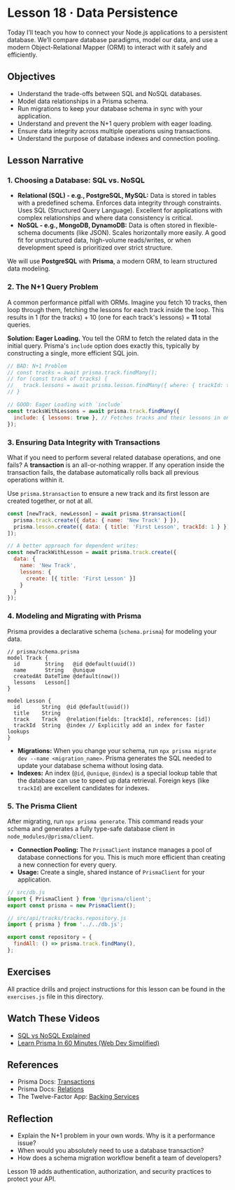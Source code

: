 # Lesson 18 · Data Persistence

Today I’ll teach you how to connect your Node.js applications to a persistent database. We’ll compare database paradigms, model our data, and use a modern Object-Relational Mapper (ORM) to interact with it safely and efficiently.

## Objectives
- Understand the trade-offs between SQL and NoSQL databases.
- Model data relationships in a Prisma schema.
- Run migrations to keep your database schema in sync with your application.
- Understand and prevent the N+1 query problem with eager loading.
- Ensure data integrity across multiple operations using transactions.
- Understand the purpose of database indexes and connection pooling.

## Lesson Narrative

### 1. Choosing a Database: SQL vs. NoSQL
- **Relational (SQL) - e.g., PostgreSQL, MySQL:** Data is stored in tables with a predefined schema. Enforces data integrity through constraints. Uses SQL (Structured Query Language). Excellent for applications with complex relationships and where data consistency is critical.
- **NoSQL - e.g., MongoDB, DynamoDB:** Data is often stored in flexible-schema documents (like JSON). Scales horizontally more easily. A good fit for unstructured data, high-volume reads/writes, or when development speed is prioritized over strict structure.

We will use **PostgreSQL** with **Prisma**, a modern ORM, to learn structured data modeling.

### 2. The N+1 Query Problem
A common performance pitfall with ORMs. Imagine you fetch 10 tracks, then loop through them, fetching the lessons for each track inside the loop. This results in 1 (for the tracks) + 10 (one for each track's lessons) = **11** total queries.

**Solution: Eager Loading.** You tell the ORM to fetch the related data in the initial query. Prisma's `include` option does exactly this, typically by constructing a single, more efficient SQL join.

```javascript
// BAD: N+1 Problem
// const tracks = await prisma.track.findMany();
// for (const track of tracks) {
//   track.lessons = await prisma.lesson.findMany({ where: { trackId: track.id } });
// }

// GOOD: Eager Loading with `include`
const tracksWithLessons = await prisma.track.findMany({
  include: { lessons: true }, // Fetches tracks and their lessons in one go
});
```

### 3. Ensuring Data Integrity with Transactions
What if you need to perform several related database operations, and one fails? A **transaction** is an all-or-nothing wrapper. If any operation inside the transaction fails, the database automatically rolls back all previous operations within it.

Use `prisma.$transaction` to ensure a new track and its first lesson are created together, or not at all.

```javascript
const [newTrack, newLesson] = await prisma.$transaction([
  prisma.track.create({ data: { name: 'New Track' } }),
  prisma.lesson.create({ data: { title: 'First Lesson', trackId: 1 } }) // This would fail if trackId is needed before creation
]);

// A better approach for dependent writes:
const newTrackWithLesson = await prisma.track.create({
  data: {
    name: 'New Track',
    lessons: {
      create: [{ title: 'First Lesson' }]
    }
  }
});
```

### 4. Modeling and Migrating with Prisma
Prisma provides a declarative schema (`schema.prisma`) for modeling your data.

```prisma
// prisma/schema.prisma
model Track {
  id        String   @id @default(uuid())
  name      String   @unique
  createdAt DateTime @default(now())
  lessons   Lesson[]
}

model Lesson {
  id       String  @id @default(uuid())
  title    String
  track    Track   @relation(fields: [trackId], references: [id])
  trackId  String  @index // Explicitly add an index for faster lookups
}
```
- **Migrations:** When you change your schema, run `npx prisma migrate dev --name <migration_name>`. Prisma generates the SQL needed to update your database schema without losing data.
- **Indexes:** An index (`@id`, `@unique`, `@index`) is a special lookup table that the database can use to speed up data retrieval. Foreign keys (like `trackId`) are excellent candidates for indexes.

### 5. The Prisma Client
After migrating, run `npx prisma generate`. This command reads your schema and generates a fully type-safe database client in `node_modules/@prisma/client`.

- **Connection Pooling:** The `PrismaClient` instance manages a pool of database connections for you. This is much more efficient than creating a new connection for every query.
- **Usage:** Create a single, shared instance of `PrismaClient` for your application.

```javascript
// src/db.js
import { PrismaClient } from '@prisma/client';
export const prisma = new PrismaClient();

// src/api/tracks/tracks.repository.js
import { prisma } from '../../db.js';

export const repository = {
  findAll: () => prisma.track.findMany(),
};
```

## Exercises

All practice drills and project instructions for this lesson can be found in the `exercises.js` file in this directory.

## Watch These Videos
- [SQL vs NoSQL Explained](https://www.youtube.com/watch?v=ZS_kXvOeQ5Y)
- [Learn Prisma In 60 Minutes (Web Dev Simplified)](https://www.youtube.com/watch?v=RebA5J-rlwg)

## References
- Prisma Docs: [Transactions](https://www.prisma.io/docs/concepts/components/prisma-client/transactions)
- Prisma Docs: [Relations](https://www.prisma.io/docs/concepts/components/prisma-schema/relations)
- The Twelve-Factor App: [Backing Services](https://12factor.net/backing-services)

## Reflection
- Explain the N+1 problem in your own words. Why is it a performance issue?
- When would you absolutely need to use a database transaction?
- How does a schema migration workflow benefit a team of developers?

Lesson 19 adds authentication, authorization, and security practices to protect your API.